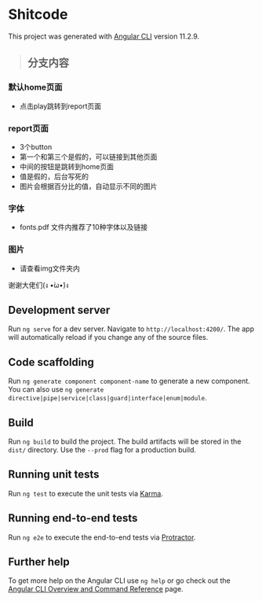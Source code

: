 # Shitcode

This project was generated with [Angular CLI](https://github.com/angular/angular-cli) version 11.2.9.

>## 分支内容

### 默认home页面
- 点击play跳转到report页面

### report页面
- 3个button
- 第一个和第三个是假的，可以链接到其他页面
- 中间的按钮是跳转到home页面
- 值是假的，后台写死的
- 图片会根据百分比的值，自动显示不同的图片

### 字体
- fonts.pdf 文件内推荐了10种字体以及链接

### 图片
- 请查看img文件夹内

谢谢大佬们(ง •̀ω•́)ง



## Development server

Run `ng serve` for a dev server. Navigate to `http://localhost:4200/`. The app will automatically reload if you change any of the source files.

## Code scaffolding

Run `ng generate component component-name` to generate a new component. You can also use `ng generate directive|pipe|service|class|guard|interface|enum|module`.

## Build

Run `ng build` to build the project. The build artifacts will be stored in the `dist/` directory. Use the `--prod` flag for a production build.

## Running unit tests

Run `ng test` to execute the unit tests via [Karma](https://karma-runner.github.io).

## Running end-to-end tests

Run `ng e2e` to execute the end-to-end tests via [Protractor](http://www.protractortest.org/).

## Further help

To get more help on the Angular CLI use `ng help` or go check out the [Angular CLI Overview and Command Reference](https://angular.io/cli) page.
